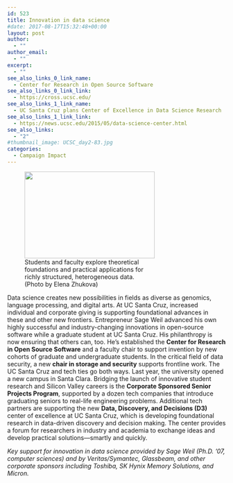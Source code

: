 ```yaml
---
id: 523
title: Innovation in data science
#date: 2017-08-17T15:32:48+00:00
layout: post
author:
  - ""
author_email:
  - ""
excerpt:
  - ""
see_also_links_0_link_name:
  - Center for Research in Open Source Software
see_also_links_0_link_link:
  - https://cross.ucsc.edu/
see_also_links_1_link_name:
  - UC Santa Cruz plans Center of Excellence in Data Science Research
see_also_links_1_link_link:
  - https://news.ucsc.edu/2015/05/data-science-center.html
see_also_links:
  - "2"
#thumbnail_image: UCSC_day2-83.jpg
categories:
  - Campaign Impact
---
```

<figure id="attachment_544" style="width: 300px" class="wp-caption alignright"><img class="size-medium wp-image-544" src="http://live-ucsc-giving.pantheonsite.io/wp-content/uploads/2017/08/UCSC_day2-83-300x200.jpg" alt="" width="300" height="200" srcset="https://ucsc-giving.lndo.site/wp-content/uploads/2017/08/UCSC_day2-83-300x200.jpg 300w, https://ucsc-giving.lndo.site/wp-content/uploads/2017/08/UCSC_day2-83-768x512.jpg 768w, https://ucsc-giving.lndo.site/wp-content/uploads/2017/08/UCSC_day2-83-1024x683.jpg 1024w" sizes="(max-width: 300px) 100vw, 300px" /><figcaption class="wp-caption-text">Students and faculty explore theoretical foundations and practical applications for richly structured, heterogeneous data. (Photo by Elena Zhukova)</figcaption></figure> 

Data science creates new possibilities in fields as diverse as genomics, language processing, and digital arts. At UC Santa Cruz, increased individual and corporate giving is supporting foundational advances in these and other new frontiers. Entrepreneur Sage Weil advanced his own highly successful and industry-changing innovations in open-source software while a graduate student at UC Santa Cruz. His philanthropy is now ensuring that others can, too. He’s established the **Center for Research in Open Source Software** and a faculty chair to support invention by new cohorts of graduate and undergraduate students. In the critical field of data security, a new **chair in storage and security** supports frontline work. The UC Santa Cruz and tech ties go both ways. Last year, the university opened a new campus in Santa Clara. Bridging the launch of innovative student research and Silicon Valley careers is the **Corporate Sponsored Senior Projects Program**, supported by a dozen tech companies that introduce graduating seniors to real-life engineering problems. Additional tech partners are supporting the new **Data, Discovery, and Decisions (D3)** center of excellence at UC Santa Cruz, which is developing foundational research in data-driven discovery and decision making. The center provides a forum for researchers in industry and academia to exchange ideas and develop practical solutions—smartly and quickly.

_Key support for innovation in data science provided by Sage Weil (Ph.D. &#8217;07, computer sciences) and by Veritas/Symantec, Glassbeam, and other corporate sponsors including Toshiba, SK Hynix Memory Solutions, and Micron._
